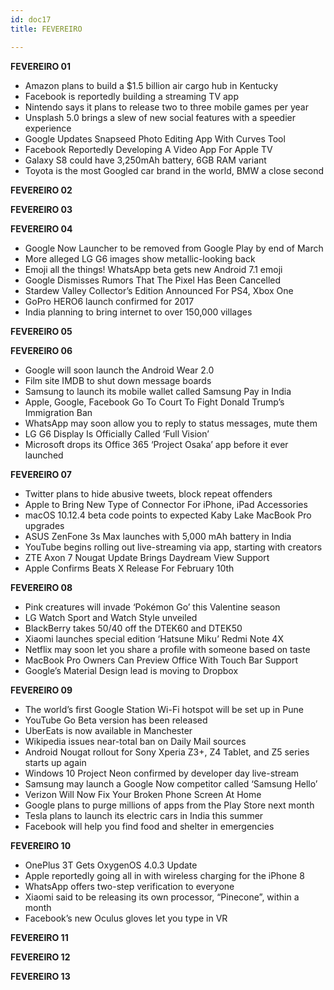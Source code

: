 ```yaml
---
id: doc17
title: FEVEREIRO

---
```



**FEVEREIRO 01**

- Amazon plans to build a $1.5 billion air cargo hub in Kentucky
- Facebook is reportedly building a streaming TV app
- Nintendo says it plans to release two to three mobile games per year
- Unsplash 5.0 brings a slew of new social features with a speedier experience
- Google Updates Snapseed Photo Editing App With Curves Tool
- Facebook Reportedly Developing A Video App For Apple TV
- Galaxy S8 could have 3,250mAh battery, 6GB RAM variant
- Toyota is the most Googled car brand in the world, BMW a close second

**FEVEREIRO 02**

**FEVEREIRO 03**

**FEVEREIRO 04**

- Google Now Launcher to be removed from Google Play by end of March
- More alleged LG G6 images show metallic-looking back
- Emoji all the things! WhatsApp beta gets new Android 7.1 emoji
- Google Dismisses Rumors That The Pixel Has Been Cancelled
- Stardew Valley Collector’s Edition Announced For PS4, Xbox One
- GoPro HERO6 launch confirmed for 2017
- India planning to bring internet to over 150,000 villages

**FEVEREIRO 05**

**FEVEREIRO 06**

- Google will soon launch the Android Wear 2.0
- Film site IMDB to shut down message boards
- Samsung to launch its mobile wallet called Samsung Pay in India
- Apple, Google, Facebook Go To Court To Fight Donald Trump’s Immigration Ban
- WhatsApp may soon allow you to reply to status messages, mute them
- LG G6 Display Is Officially Called ‘Full Vision’
- Microsoft drops its Office 365 ‘Project Osaka’ app before it ever launched

**FEVEREIRO 07**

- Twitter plans to hide abusive tweets, block repeat offenders
- Apple to Bring New Type of Connector For iPhone, iPad Accessories
- macOS 10.12.4 beta code points to expected Kaby Lake MacBook Pro upgrades
- ASUS ZenFone 3s Max launches with 5,000 mAh battery in India
- YouTube begins rolling out live-streaming via app, starting with creators
- ZTE Axon 7 Nougat Update Brings Daydream View Support
- Apple Confirms Beats X Release For February 10th

**FEVEREIRO 08**

- Pink creatures will invade ‘Pokémon Go’ this Valentine season
- LG Watch Sport and Watch Style unveiled
- BlackBerry takes $50/$40 off the DTEK60 and DTEK50
- Xiaomi launches special edition ‘Hatsune Miku’ Redmi Note 4X
- Netflix may soon let you share a profile with someone based on taste
- MacBook Pro Owners Can Preview Office With Touch Bar Support
- Google’s Material Design lead is moving to Dropbox

**FEVEREIRO 09**

- The world’s first Google Station Wi-Fi hotspot will be set up in Pune
- YouTube Go Beta version has been released
- UberEats is now available in Manchester
- Wikipedia issues near-total ban on Daily Mail sources
- Android Nougat rollout for Sony Xperia Z3+, Z4 Tablet, and Z5 series starts up again
- Windows 10 Project Neon confirmed by developer day live-stream
- Samsung may launch a Google Now competitor called ‘Samsung Hello’
- Verizon Will Now Fix Your Broken Phone Screen At Home
- Google plans to purge millions of apps from the Play Store next month
- Tesla plans to launch its electric cars in India this summer
- Facebook will help you find food and shelter in emergencies

**FEVEREIRO 10**

- OnePlus 3T Gets OxygenOS 4.0.3 Update
- Apple reportedly going all in with wireless charging for the iPhone 8
- WhatsApp offers two-step verification to everyone
- Xiaomi said to be releasing its own processor, “Pinecone”, within a month
- Facebook’s new Oculus gloves let you type in VR

**FEVEREIRO 11**

**FEVEREIRO 12**

**FEVEREIRO 13**

